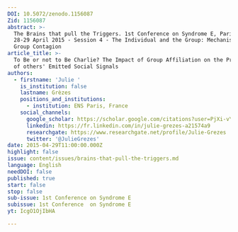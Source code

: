 ```yaml
---
DOI: 10.5072/zenodo.1156087
Zid: 1156087
abstract: >-
  The Brains that pull the Triggers. 1st Conference on Syndrome E, Paris IAS,
  28-29 April 2015 - Session 4 - The Individual and the Group: Mechanisms of
  Group Contagion
article_title: >-
  To Be or not to Be Charlie? The Impact of Group Affiliation on the Processing
  of others' Emitted Social Signals
authors:
  - firstname: 'Julie '
    is_institution: false
    lastname: Grèzes
    positions_and_institutions:
      - institution: ENS Paris, France
    social_channels:
      google_scholar: https://scholar.google.com/citations?user=PjXi-vYAAAAJ&hl=fr
      linkedin: https://fr.linkedin.com/in/julie-grezes-a21574a9
      researchgate: https://www.researchgate.net/profile/Julie-Grezes
      twitter: '@JulieGrezes'
date: 2015-04-29T11:00:00.000Z
highlight: false
issue: content/issues/brains-that-pull-the-triggers.md
language: English
needDOI: false
published: true
start: false
stop: false
sub-issue: 1st Conference on Syndrome E
subissue: 1st Conference  on Syndrome E
yt: IcgO1OjIbHA

---
```


<Youtube yt="IcgO1OjIbHA" caption="To be or not to be Charlie? The impact of group affiliation on the processing of others' emitted social signals"></Youtube>
